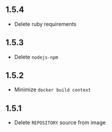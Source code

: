 ## 1.5.4

* Delete ruby requirements

## 1.5.3

* Delete `nodejs-npm`

## 1.5.2

* Minimize `docker build context`

## 1.5.1

* Delete `REPOSITORY` source from image
